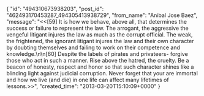  {
   "id": "494310673938203",
   "post_id": "462493170453287_494305413938729",
   "from_name": "Anibal Jose Baez",
   "message": "<<[59] It is how we behave, above all, that determines the success or failure to represent the law.  The arrogant, the aggressive the vengeful litigant injures the law as much as the corrupt official.  The weak, the frightened, the ignorant litigant injures the law and their own character by doubting themselves and failing to work on their competence and knowledge.\n\n[60] Despite the labels of pirates and privateers- forgive those who act in such a manner. Rise above the hatred, the cruelty. Be a beacon of honesty, respect and honor so that such character shines like a blinding light against judicial corruption.  Never forget that your are immortal and how we live (and die) in one life can affect many lifetimes of lessons.>>",
   "created_time": "2013-03-20T15:10:09+0000"
 }
